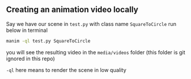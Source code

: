 ## Creating an animation video locally
Say we have our scene in `test.py` with class name `SquareToCircle`
run below in terminal
```bash
manim -ql test.py SquareToCircle
```
you will see the resulting video in the `media/videos` folder
(this folder is git ignored in this repo)

`-ql` here means to render the scene in low quality